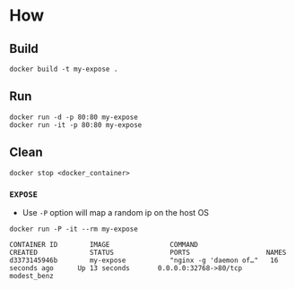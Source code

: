 
# How

## Build 
```
docker build -t my-expose .
```

## Run
```
docker run -d -p 80:80 my-expose
docker run -it -p 80:80 my-expose
```

## Clean
```
docker stop <docker_container>
```

### `EXPOSE`
* Use `-P` option will map a random ip on the host OS
```
docker run -P -it --rm my-expose
```

```
CONTAINER ID        IMAGE               COMMAND                  CREATED             STATUS              PORTS                   NAMES
d3373145946b        my-expose           "nginx -g 'daemon of…"   16 seconds ago      Up 13 seconds       0.0.0.0:32768->80/tcp   modest_benz
```


